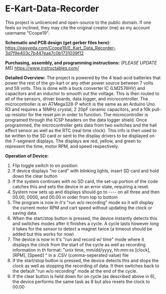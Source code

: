 # E-Kart-Data-Recorder
This project is unlicenced and open-source to the public domain.  If one feels so inclined, they may cite the original creator (me) as my account username "Ccope19". 

**Schematic and PCB design (get gerber files here):**
 https://easyeda.com/Ccope19/E_Kart_Data_Recorder-3d7f9e403c7b447eae7c0b1731039f12 

**Purchasing, assembly, and programming instructions:** *(PLEASE UPDATE ME)* 
 https://www.instructables.com/ 

**Detailed Overview:**
The project is powered by the 4 lead-acid batteries that power the rest of the go-kart or any other power source between 7 volts and 59 volts.  This is done with a buck converter IC (LM2576HV) and capacitors and an inductor to smooth out the voltage.  This is then routed to all of the sensors, driver boards, data logger, and microcontroller.  The microcontroller is an ATMega328-P which is the same as an Arduino Uno R3 and requires a 16MHz crystal, 2 20pF ceramic capacitors, and a 10k pull-up resistor for the reset pin in order to function.  The microcontroller is programed through the ICSP headers on the data logger shield.  Once programmed, the microcontroller gets data from two switches and the hall effect sensor as well as the RTC (real time clock).  This info is then used to be written to the SD card or sent to the display drivers to be displayed on the 7-segment displays.  The displays are red, yellow, and green to represent the time, motor RPM, and speed respectively.

**Operation of Device:**
1)  Flip toggle switch to on position
2)  If device displays "no card" with blinking lights, insert SD card and hold down the clear button
3)  If the system continues with no SD card, the set-up portion of the code catches this and sets the device in an error state, requiring a reset.
4)  System now sets up and displays should go to ---- on all three and then 00.00, 0000, and 00.00 in order from top to bottom
5)  The program is now in it's "run w/o recording" mode so it will display the current motor RPM and cart speed without updating the clock or saving data.
6)  When the start/stop button is pressed, the device instantly detects this and switches modes after it finishes a cycle.  A cycle lasts however long it takes for the sensor to detect a magnet twice (a timeout should be added but this works for now)
7)  The device is now in it's "run and record w/ time" mode where it displays the clock from the start of the cycle as well as recording information in th format: "unix time, mm/dd/yyyy, hh:mm:ss  [clock], [RPM], [Speed]  " in a .CSV (comma-seperated value) file
8)  If the start/stop button is pressed, the device detects this and stops the clock as well as stopping the recording of data.  It then switches back to the default "run w/o recording" mode at the end of the cycle.  
9)  If the clear button is held down for on cycle (as described above in 6), the device performs the same task as 8 but also resets the clock to 00.00
